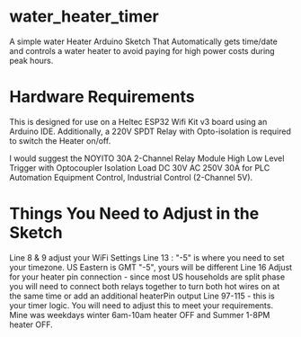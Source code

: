 # water_heater_timer
A simple water Heater Arduino Sketch That Automatically gets time/date and controls a water heater to avoid paying for high power costs during peak hours.

# Hardware Requirements
This is designed for use on a Heltec ESP32 Wifi Kit v3 board using an Arduino IDE. Additionally, a 220V SPDT Relay with Opto-isolation is required to switch the Heater on/off. 

I would suggest the NOYITO 30A 2-Channel Relay Module High Low Level Trigger with Optocoupler Isolation Load DC 30V AC 250V 30A for PLC Automation Equipment Control, Industrial Control (2-Channel 5V).

# Things You Need to Adjust in the Sketch
Line 8 & 9 adjust your WiFi Settings
Line 13 : "-5" is where you need to set your timezone. US Eastern is GMT "-5", yours will be different 
Line 16 Adjust for your heater pin connection - since most US households are split phase you will need to connect both relays together to turn both hot wires on at the same time or add an additional heaterPin output
Line 97-115 - this is your timer logic. You will need to adjust this to meet your requirements. Mine was weekdays winter 6am-10am heater OFF and Summer 1-8PM heater OFF. 
